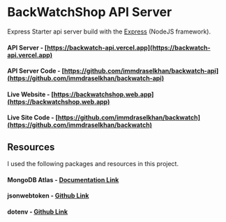 # BackWatchShop API Server

Express Starter api server build with the [Express](https://expressjs.com/en/starter/installing.html) (NodeJS framework).

#### API Server - [https://backwatch-api.vercel.app](https://backwatch-api.vercel.app)

#### API Server Code - [https://github.com/immdraselkhan/backwatch-api](https://github.com/immdraselkhan/backwatch-api)

#### Live Website - [https://backwatchshop.web.app](https://backwatchshop.web.app)

#### Live Site Code - [https://github.com/immdraselkhan/backwatch](https://github.com/immdraselkhan/backwatch)

## Resources
I used the following packages and resources in this project.

#### MongoDB Atlas - [Documentation Link](https://www.mongodb.com/docs)

#### jsonwebtoken - [Github Link](https://github.com/auth0/node-jsonwebtoken)

#### dotenv - [Github Link](https://github.com/motdotla/dotenv)